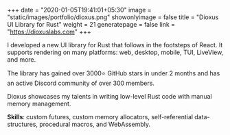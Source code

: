 +++
date = "2020-01-05T19:41:01+05:30"
image = "static/images/portfolio/dioxus.png"
showonlyimage = false
title = "Dioxus UI Library for Rust"
weight = 21
generatepage = false
link = "https://dioxuslabs.com"
+++

I developed a new UI library for Rust that follows in the footsteps of React. It supports rendering on many platforms: web, desktop, mobile, TUI, LiveView, and more.

The library has gained over 3000⭐️ GitHub stars in under 2 months and has an active Discord community of over 300 members.

Dioxus showcases my talents in writing low-level Rust code with manual memory management.

**Skills**: custom futures, custom memory allocators, self-referential data-structures, procedural macros, and WebAssembly.
